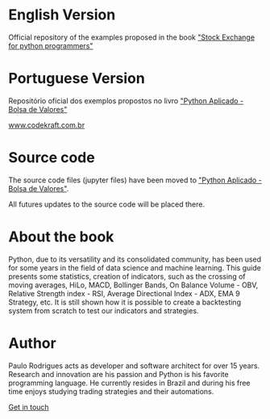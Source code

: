 
English Version
================
Official repository of the examples proposed in the book ["Stock Exchange for python programmers"](https://www.amazon.com/dp/B084YWQLPY)

Portuguese Version
==================

Repositório oficial dos exemplos propostos no livro ["Python Aplicado - Bolsa de Valores"](https://www.amazon.com.br/dp/B07QNDC8CL)

www.codekraft.com.br

Source code
============

The source code files (jupyter files) have been moved to ["Python Aplicado - Bolsa de Valores"](https://codekraft.com.br/blog/python-aplicado-bolsa-de-valores/).

All futures updates to the source code will be placed there.


About the book
================
Python, due to its versatility and its consolidated community, has been used for some years in the field of data science and machine learning. This guide presents some statistics, creation of indicators, such as the crossing of moving averages, HiLo, MACD, Bollinger Bands, On Balance Volume - OBV, Relative Strength index - RSI, Average Directional Index - ADX, EMA 9 Strategy, etc. It is still shown how it is possible to create a backtesting system from scratch to test our indicators and strategies.

Author
=======
Paulo Rodrigues acts as developer and software architect for over 15 years. Research and innovation are his passion and Python is his favorite programming language. He currently resides in Brazil and during his free time enjoys studying trading strategies and their automations.

[Get in touch](https://www.linkedin.com/in/paulolvrodrigues/)